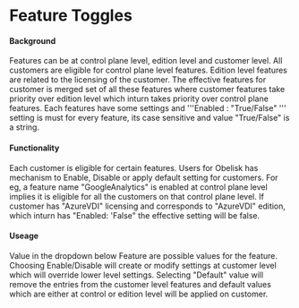 # Feature Toggles

#### Background
Features can be at control plane level, edition level and customer level. All customers are eligible for control plane level features. Edition level features are related to the licensing of the customer. The effective features for customer is merged set of all these features where customer features take priority over edition level which inturn takes priority over control plane features.
Each features have some settings and '''Enabled : \"True/False\" ''' setting is must for every feature, its case sensitive and value \"True/False\" is a string.

#### Functionality
Each customer is eligible for certain features. Users for Obelisk has mechanism to Enable, Disable or apply default setting for customers. For eg, a feature name "GoogleAnalytics" is enabled at control plane level implies it is eligible for all the customers on that control plane level. If customer has "AzureVDI" licensing and corresponds to "AzureVDI" edition, which inturn has \"Enabled: 'False\" the effective setting will be false.

#### Useage
Value in the dropdown below Feature are possible values for the feature. Choosing Enable/Disable will create or modify settings at customer level which will override lower level settings. Selecting "Default" value will remove the entries from the customer level features and default values which are either at control or edition level will be applied on customer.
